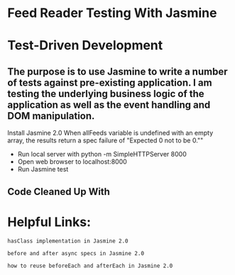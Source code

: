 # Feed Reader Testing With Jasmine
# Test-Driven Development 
## The purpose is to use Jasmine to write a number of tests against pre-existing application. I am testing the underlying business logic of the application as well as the event handling and DOM manipulation.

Install Jasmine 2.0
	<!-- https://jasmine.github.io/ -->
	When allFeeds variable is undefined with an empty array, the results return a spec failure of "Expected 0 not to be 0.""

- Run local server with python -m SimpleHTTPServer 8000
- Open web browser to localhost:8000
- Run Jasmine test

## Code Cleaned Up With 
<!-- https://dirtymarkup.com/ -->

# Helpful Links:

	hasClass implementation in Jasmine 2.0
<!-- http://stackoverflow.com/questions/20268128/how-to-test-if-an-element-has-class-using-protractor -->
<!-- http://stackoverflow.com/questions/32615713/tobetrue-vs-tobetruthy-vs-tobetrue -->
	before and after async specs in Jasmine 2.0
<!-- https://github.com/jasmine/jasmine/issues/526 -->
	how to reuse beforeEach and afterEach in Jasmine 2.0
<!-- http://stackoverflow.com/questions/17317839/how-to-reuse-beforeeach-aftereach-in-jasmine-js -->
